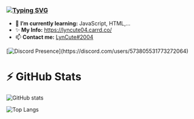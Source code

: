 ### [![Typing SVG](https://readme-typing-svg.herokuapp.com?color=%23C5B9FF&lines=Hi%2C+I'm+Lyn+%F0%9F%91%8B;I+am+JavaScript+developer+bot)](https://git.io/typing-svg)
- 🌱 **I’m currently learning:** JavaScript, HTML,...
- ✨ **My Info:** https://lyncute04.carrd.co/
- 📫 **Contact me:** [LynCute#2004](https://discordapp.com/users/573805531773272064)

[![Discord Presence](https://lanyard-profile-readme.vercel.app/api/573805531773272064?theme=light&bg=809ecf&animated=false&hideDiscrim=true&borderRadius=30px&idleMessage=Probably%20doing%20something%20else...)](https://discord.com/users/573805531773272064)

# ⚡ GitHub Stats
![GitHub stats](https://github-readme-stats.vercel.app/api?username=lyncute2004&bg_color=30,e96443,904e95&title_color=fff&text_color=fff)

![Top Langs](https://github-readme-stats.vercel.app/api/top-langs/?username=LynCute2004&layout=compact)


